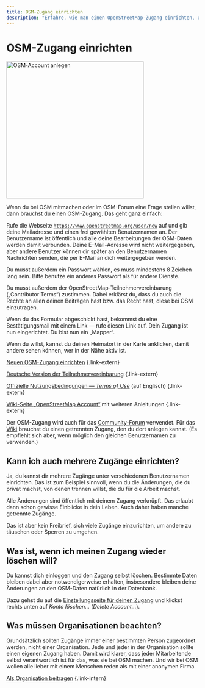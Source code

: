 ```yaml
---
title: OSM-Zugang einrichten
description: "Erfahre, wie man einen OpenStreetMap-Zugang einrichten, um aktiv am Projekt teilzunehmen."
---
```


# OSM-Zugang einrichten

<a class="float-right" href="https://www.openstreetmap.org/user/new"><img class="with-border" src="anmeldedialog.png" alt="OSM-Account anlegen" title="OSM-Account anlegen" width="360"/></a>

Wenn du bei OSM mitmachen oder im OSM-Forum eine Frage stellen willst,
dann brauchst du einen OSM-Zugang. Das geht ganz einfach:

Rufe die Webseite
[`https://www.openstreetmap.org/user/new`](https://www.openstreetmap.org/user/new)
auf und gib deine Mailadresse und einen frei gewählten Benutzernamen an. Der
Benutzername ist öffentlich und alle deine Bearbeitungen der OSM-Daten werden
damit verbunden. Deine E-Mail-Adresse wird nicht weitergegeben, aber andere
Benutzer können dir später an den Benutzernamen Nachrichten senden, die per
E-Mail an dich weitergegeben werden.

Du musst außerdem ein Passwort wählen, es muss mindestens 8 Zeichen lang sein.
Bitte benutze ein anderes Passwort als für andere Dienste.

Du musst außerdem der OpenStreetMap-Teil&shy;nehmer&shy;verein&shy;barung
(„Contributor Terms“) zustimmen. Dabei erklärst du, dass du auch die Rechte an
allen deinen Beiträgen hast bzw. das Recht hast, diese bei OSM einzutragen.

Wenn du das Formular abgeschickt hast, bekommst du eine Bestätigungsmail mit
einem Link &mdash; rufe diesen Link auf. Dein Zugang ist nun eingerichtet.
Du bist nun ein „Mapper“.

Wenn du willst, kannst du deinen Heimatort in der Karte anklicken, damit andere
sehen können, wer in der Nähe aktiv ist.

[Neuen OSM-Zugang einrichten](https://www.openstreetmap.org/user/new)
{.link-extern}

[Deutsche Version der
Teilnehmervereinbarung](https://osmfoundation.org/wiki/Licence/Contributor_Terms/DE)
{.link-extern}

[Offizielle Nutzungsbedingungen &mdash; *Terms of Use*](https://osmfoundation.org/wiki/Terms_of_Use) (auf Englisch)
{.link-extern}

[Wiki-Seite „OpenStreetMap Account“](https://wiki.openstreetmap.org/wiki/OpenStreetMap_account) mit weiteren Anleitungen
{.link-extern}

<div class="infobox">

Der OSM-Zugang wird auch für das
[Community-Forum](https://community.openstreetmap.org/) verwendet. Für das
[Wiki](https://wiki.openstreetmap.org/) brauchst du einen getrennten
Zugang, den du dort anlegen kannst. (Es empfiehlt sich aber, wenn möglich
den gleichen Benutzernamen zu verwenden.)

</div>

## Kann ich auch mehrere Zugänge einrichten?

Ja, du kannst dir mehrere Zugänge unter verschiedenen Benutzernamen einrichten.
Das ist zum Beispiel sinnvoll, wenn du die Änderungen, die du privat machst,
von denen trennen willst, die du für die Arbeit machst.

Alle Änderungen sind öffentlich mit deinem Zugang verknüpft. Das erlaubt dann
schon gewisse Einblicke in dein Leben. Auch daher haben manche getrennte
Zugänge.

Das ist aber kein Freibrief, sich viele Zugänge einzurichten, um andere zu
täuschen oder Sperren zu umgehen.

## Was ist, wenn ich meinen Zugang wieder löschen will?

Du kannst dich einloggen und den Zugang selbst löschen. Bestimmte Daten
bleiben dabei aber notwendigerweise erhalten, insbesondere bleiben deine
Änderungen an den OSM-Daten natürlich in der Datenbank.

Dazu gehst du auf die [Einstellungsseite für deinen
Zugang](https://www.openstreetmap.org/account) und klickst rechts unten
auf *Konto löschen...* (*Delete Account...*).

## Was müssen Organisationen beachten?

Grundsätzlich sollten Zugänge immer einer bestimmten Person zugeordnet werden,
nicht einer Organisation. Jede und jeder in der Organisation sollte einen
eigenen Zugang haben. Damit wird klarer, dass jeder Mitarbeitende selbst
verantwortlich ist für das, was sie bei OSM machen. Und wir bei OSM wollen
alle lieber mit einem Menschen reden als mit einer anonymen Firma.

[Als Organisation beitragen](/beitragen/als-organisation)
{.link-intern}

